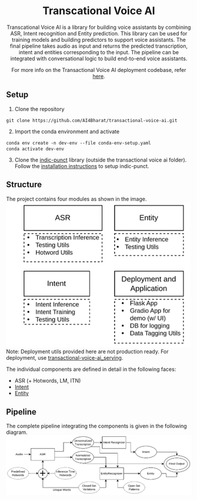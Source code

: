 <h1 align="center">Transcational Voice AI</h1>

<p align="center">Transcational Voice AI is a library for building voice assistants by combining ASR, Intent recognition and Entity prediction. This library can be used for training models and building predictors to support voice assistants. The final pipeline takes audio as input and returns the predicted transcription, intent and entities corresponding to the input. The pipeline can be integrated with conversational logic to build end-to-end voice assistants.</p>
<p align="center">
  For more info on the Transactional Voice AI deployment codebase, refer <a href="https://github.com/AI4Bharat/transactional-voice-ai_serving">here</a>.
</p>

## Setup
1. Clone the repository
```
git clone https://github.com/AI4Bharat/transactional-voice-ai.git
```
2. Import the conda environment and activate
```
conda env create -n dev-env --file conda-env-setup.yaml
conda activate dev-env
```
3. Clone the [indic-punct](https://github.com/AI4Bharat/indic-punct) library (outside the transactional voice ai folder).
Follow the [installation instructions](https://github.com/AI4Bharat/indic-punct#installation-instructions) to setup indic-punct.

## Structure
The project contains four modules as shown in the image. 
<br>
<img src="imgs/structure.jpg" alt="structure" width="500"/>
<br>
Note: Deployment utils provided here are not production ready. For deployment, use [transactional-voice-ai_serving](https://github.com/AI4Bharat/transactional-voice-ai_serving).

The individual components are defined in detail in the following faces:
- ASR (+ Hotwords, LM, ITN)
- [Intent](intent/README.md)
- [Entity](entity/README.md)

## Pipeline
The complete pipeline integrating the components is given in the following diagram.
<br>
<img src="imgs/final-pipeline.jpg" alt="structure" width="800"/>
<br>
